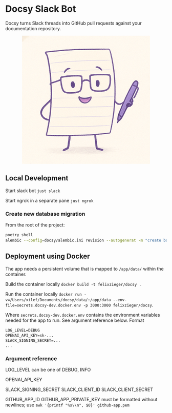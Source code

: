 # Docsy Slack Bot

Docsy turns Slack threads into GitHub pull requests against your documentation repository.

<div align="center">
  <img src="assets/docsy-with-background.png" alt="Docsy Logo" width="400"/>
</div>

## Local Development

Start slack bot
`just slack`

Start ngrok in a separate pane
`just ngrok`

### Create new database migration

From the root of the project:
```sh
poetry shell
alembic --config=docsy/alembic.ini revision --autogenerat -m "create base_branch column"
```

## Deployment using Docker

The app needs a persistent volume that is mapped to `/app/data/` within the container.

Build the container locally
`docker build -t felixzieger/docsy .`

Run the container locally
`docker run -v=/Users/xilef/Documents/docsy/data/:/app/data --env-file=secrets.docsy-dev.docker.env -p 3000:3000 felixzieger/docsy`.

Where `secrets.docsy-dev.docker.env` contains the environment variables needed for the app to run. See argument reference below.
Format
```
LOG_LEVEL=DEBUG
OPENAI_API_KEY=sk-...
SLACK_SIGNING_SECRET=...
...
```

### Argument reference

LOG_LEVEL can be one of DEBUG, INFO

OPENAI_API_KEY

SLACK_SIGNING_SECRET
SLACK_CLIENT_ID
SLACK_CLIENT_SECRET

GITHUB_APP_ID
GITHUB_APP_PRIVATE_KEY must be formatted without newlines; use `awk '{printf "%s\\n", $0}' github-app.pem`
